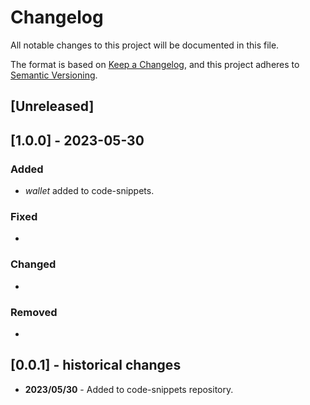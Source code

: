 # Changelog

All notable changes to this project will be documented in this file.

The format is based on [Keep a Changelog](https://keepachangelog.com/en/1.0.0/),
and this project adheres to [Semantic Versioning](https://semver.org/spec/v2.0.0.html).

## [Unreleased]

## [1.0.0] - 2023-05-30

### Added

- *wallet* added to code-snippets.

### Fixed

- 

### Changed

- 

### Removed

- 

## [0.0.1] - historical changes

- **2023/05/30** - Added to code-snippets repository.